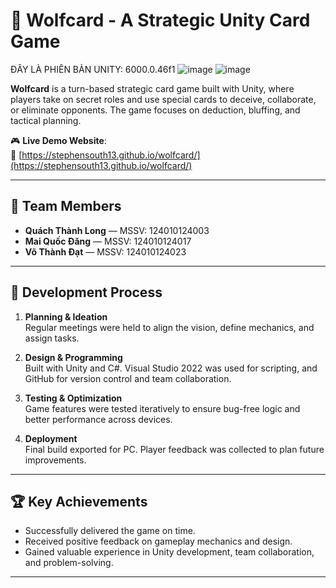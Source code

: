 # 🐺 Wolfcard - A Strategic Unity Card Game
ĐÂY LÀ PHIÊN BẢN UNITY: 6000.0.46f1
![image](https://github.com/user-attachments/assets/6708a02b-876b-412c-a8ac-bbca576c133f)
![image](https://github.com/user-attachments/assets/fbf62213-9a2b-4766-ab2d-d11e9395bd23)


**Wolfcard** is a turn-based strategic card game built with Unity, where players take on secret roles and use special cards to deceive, collaborate, or eliminate opponents. The game focuses on deduction, bluffing, and tactical planning.

🎮 **Live Demo Website**:  
🔗 [https://stephensouth13.github.io/wolfcard/](https://stephensouth13.github.io/wolfcard/)


---

## 👥 Team Members

- **Quách Thành Long** — MSSV: 124010124003  
- **Mai Quốc Đăng** — MSSV: 124010124017  
- **Võ Thành Đạt** — MSSV: 124010124023  

---

## 🚧 Development Process

1. **Planning & Ideation**  
   Regular meetings were held to align the vision, define mechanics, and assign tasks.

2. **Design & Programming**  
   Built with Unity and C#. Visual Studio 2022 was used for scripting, and GitHub for version control and team collaboration.

3. **Testing & Optimization**  
   Game features were tested iteratively to ensure bug-free logic and better performance across devices.

4. **Deployment**  
   Final build exported for PC. Player feedback was collected to plan future improvements.

---

## 🏆 Key Achievements

- Successfully delivered the game on time.  
- Received positive feedback on gameplay mechanics and design.  
- Gained valuable experience in Unity development, team collaboration, and problem-solving.

---




